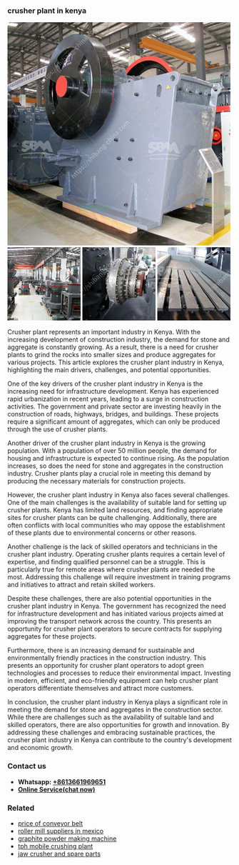 <h3>crusher plant in kenya</h3><img src='1704791468.jpg' alt=''><p>Crusher plant represents an important industry in Kenya. With the increasing development of construction industry, the demand for stone and aggregate is constantly growing. As a result, there is a need for crusher plants to grind the rocks into smaller sizes and produce aggregates for various projects. This article explores the crusher plant industry in Kenya, highlighting the main drivers, challenges, and potential opportunities.</p><p>One of the key drivers of the crusher plant industry in Kenya is the increasing need for infrastructure development. Kenya has experienced rapid urbanization in recent years, leading to a surge in construction activities. The government and private sector are investing heavily in the construction of roads, highways, bridges, and buildings. These projects require a significant amount of aggregates, which can only be produced through the use of crusher plants.</p><p>Another driver of the crusher plant industry in Kenya is the growing population. With a population of over 50 million people, the demand for housing and infrastructure is expected to continue rising. As the population increases, so does the need for stone and aggregates in the construction industry. Crusher plants play a crucial role in meeting this demand by producing the necessary materials for construction projects.</p><p>However, the crusher plant industry in Kenya also faces several challenges. One of the main challenges is the availability of suitable land for setting up crusher plants. Kenya has limited land resources, and finding appropriate sites for crusher plants can be quite challenging. Additionally, there are often conflicts with local communities who may oppose the establishment of these plants due to environmental concerns or other reasons.</p><p>Another challenge is the lack of skilled operators and technicians in the crusher plant industry. Operating crusher plants requires a certain level of expertise, and finding qualified personnel can be a struggle. This is particularly true for remote areas where crusher plants are needed the most. Addressing this challenge will require investment in training programs and initiatives to attract and retain skilled workers.</p><p>Despite these challenges, there are also potential opportunities in the crusher plant industry in Kenya. The government has recognized the need for infrastructure development and has initiated various projects aimed at improving the transport network across the country. This presents an opportunity for crusher plant operators to secure contracts for supplying aggregates for these projects.</p><p>Furthermore, there is an increasing demand for sustainable and environmentally friendly practices in the construction industry. This presents an opportunity for crusher plant operators to adopt green technologies and processes to reduce their environmental impact. Investing in modern, efficient, and eco-friendly equipment can help crusher plant operators differentiate themselves and attract more customers.</p><p>In conclusion, the crusher plant industry in Kenya plays a significant role in meeting the demand for stone and aggregates in the construction sector. While there are challenges such as the availability of suitable land and skilled operators, there are also opportunities for growth and innovation. By addressing these challenges and embracing sustainable practices, the crusher plant industry in Kenya can contribute to the country's development and economic growth.</p><h3>Contact us</h3><ul><li><strong>Whatsapp:&nbsp;<a href="https://wa.me/8613661969651">+8613661969651</a></strong></li><li><a href="https://swt.shibang-china.com/?git&amp;zhl&amp;crusher plant in kenya"><strong>Online Service(chat now)</strong></a></li></ul><h3>Related</h3><ul><li><a href='price of conveyor belt.md'>price of conveyor belt</a></li><li><a href='roller mill suppliers in mexico.md'>roller mill suppliers in mexico</a></li><li><a href='graphite powder making machine.md'>graphite powder making machine</a></li><li><a href='tph mobile crushing plant.md'>tph mobile crushing plant</a></li><li><a href='jaw crusher and spare parts.md'>jaw crusher and spare parts</a></li></ul>